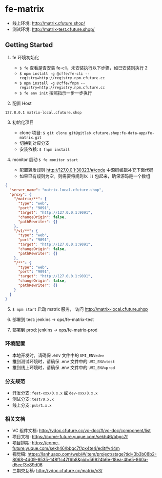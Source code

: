 # fe-matrix

- 线上环境: http://matrix.cfuture.shop/
- 测试环境: http://matrix-test.cfuture.shop/

## Getting Started

1. fe 环境初始化
   - `$ fe` 查看是否安装 fe-cli，未安装执行以下步骤，如已安装则执行 2
   - `$ npm install -g @cffe/fe-cli --registry=http://registry.npm.cfuture.cc`
   - `$ npm install -g @cffe/fnpm --registry=http://registry.npm.cfuture.cc`
   - `$ fe env init` 按照指示一步一步执行

2. 配置 Host

```host
127.0.0.1 matrix-local.cfuture.shop
```

3. 初始化项目
   - clone 项目: `$ git clone git@gitlab.cfuture.shop:fe-data-app/fe-matrix.git`
   - 切换到对应分支
   - 安装依赖: `$ fnpm install`

4. monitor 启动 `$ fe monitor start` 
   - 配置转发规则 http://127.0.0.1:30323/#/code 中源码编辑补充下面代码 
   - 如果已有规则为空，则需要将规则以 `[]` 包起来，确保源码是一个数组

```json
{
  "server_name": "matrix-local.cfuture.shop",
  "proxy": {
    "/matrix/**": {
      "type": "web",
      "port": "9091",
      "target": "http://127.0.0.1:9091",
      "changeOrigin": false,
      "pathRewriter": {}
    },
    "/v1/**": {
      "type": "web",
      "port": "9091",
      "target": "http://127.0.0.1:9091",
      "changeOrigin": false,
      "pathRewriter": {}
    },
    "/**": {
      "type": "web",
      "port": "9091",
      "target": "http://127.0.0.1:9091",
      "changeOrigin": false,
      "pathRewriter": {}
    }
  }
}
```

5. `$ npm start` 启动 matrix 服务， 访问 http://matrix-local.cfuture.shop

6. 部署到 test:  jenkins -> ops/fe-matrix-test

7. 部署到 prod: jenkins -> ops/fe-matrix-prod

### 环境配置

- 本地开发时，请确保 .env 文件中的 `UMI_ENV=dev`
- 推到测试环境时，请确保 .env 文件中的 `UMI_ENV=test`
- 推到线上环境时，请确保 .env 文件中的 `UMI_ENV=prod`

### 分支规范

- 开发分支: `feat-xxx/0.x.x` 或 `dev-xxx/0.x.x`
- 测试分支: `test/0.x.x`
- 线上分支: `pub/1.x.x`

### 相关文档

- VC 组件文档: http://vdoc.cfuture.cc/vc-doc/#/vc-doc/component/list
- 项目文档: https://come-future.yuque.com/sekh46/bbgc7f
- 项目排期: https://come-future.yuque.com/sekh46/bbgc7f/px4te4/edit#y44m
- 视觉稿: https://lanhuapp.com/web/#/item/project/stage?tid=3b3b08b2-8068-4d09-9535-148f1c47f6b8&pid=56924b6e-18ea-4be5-860a-d5eef3e89d06
- 三期交互稿: http://vdoc.cfuture.cc/matrix/v3/
